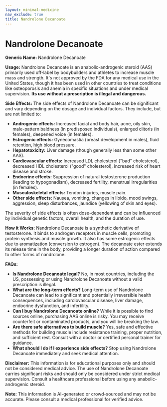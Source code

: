 ```yaml
---
layout: minimal-medicine
nav_exclude: true
title: Nandrolone Decanoate
---
```


# Nandrolone Decanoate

**Generic Name:** Nandrolone Decanoate

**Usage:** Nandrolone Decanoate is an anabolic-androgenic steroid (AAS) primarily used off-label by bodybuilders and athletes to increase muscle mass and strength.  It's not approved by the FDA for any medical use in the United States, though it has been used in other countries to treat conditions like osteoporosis and anemia in specific situations and under medical supervision.  **Its use without a prescription is illegal and dangerous.**

**Side Effects:**  The side effects of Nandrolone Decanoate can be significant and vary depending on the dosage and individual factors.  They include, but are not limited to:

* **Androgenic effects:**  Increased facial and body hair, acne, oily skin, male-pattern baldness (in predisposed individuals), enlarged clitoris (in females), deepened voice (in females).
* **Estrogenic effects:** Gynecomastia (breast development in males), fluid retention, high blood pressure.
* **Hepatotoxicity:** Liver damage (though generally less than some other AAS).
* **Cardiovascular effects:** Increased LDL cholesterol ("bad" cholesterol), decreased HDL cholesterol ("good" cholesterol), increased risk of heart disease and stroke.
* **Endocrine effects:** Suppression of natural testosterone production (leading to hypogonadism), decreased fertility, menstrual irregularities (in females).
* **Musculoskeletal effects:** Tendon injuries, muscle pain.
* **Other side effects:**  Nausea, vomiting, changes in libido, mood swings, aggression, sleep disturbances, jaundice (yellowing of skin and eyes).

The severity of side effects is often dose-dependent and can be influenced by individual genetic factors, overall health, and the duration of use.


**How it Works:** Nandrolone Decanoate is a synthetic derivative of testosterone.  It binds to androgen receptors in muscle cells, promoting protein synthesis and muscle growth.  It also has some estrogenic effects due to aromatization (conversion to estrogen). The decanoate ester extends its release time in the body, providing a longer duration of action compared to other forms of nandrolone.

**FAQs:**

* **Is Nandrolone Decanoate legal?**  No, in most countries, including the US, possessing or using Nandrolone Decanoate without a valid prescription is illegal.
* **What are the long-term effects?** Long-term use of Nandrolone Decanoate can lead to significant and potentially irreversible health consequences, including cardiovascular disease, liver damage, endocrine dysfunction, and infertility.
* **Can I buy Nandrolone Decanoate online?**  While it is possible to find sources online, purchasing AAS online is risky.  You may receive counterfeit or contaminated products, and you will be breaking the law.
* **Are there safe alternatives to build muscle?** Yes, safe and effective methods for building muscle include resistance training, proper nutrition, and sufficient rest.  Consult with a doctor or certified personal trainer for guidance.
* **What should I do if I experience side effects?** Stop using Nandrolone Decanoate immediately and seek medical attention.


**Disclaimer:** This information is for educational purposes only and should not be considered medical advice.  The use of Nandrolone Decanoate carries significant risks and should only be considered under strict medical supervision.  Consult a healthcare professional before using any anabolic-androgenic steroid.


**Note:** This information is AI-generated or crowd-sourced and may not be accurate. Please consult a medical professional for verified advice.
